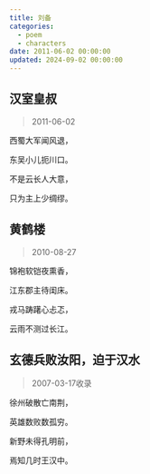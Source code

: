```yaml
---
title: 刘备
categories:
  - poem
  - characters
date: 2011-06-02 00:00:00
updated: 2024-09-02 00:00:00
---
```


## 汉室皇叔 ##

> 2011-06-02

西蜀大军闻风退，

东吴小儿扼川口。

不是云长人大意，

只为主上少绸缪。

## 黄鹤楼 ##

> 2010-08-27

锦袍软铠夜熏香， 

江东郡主待闺床。 

戎马踌躇心忐忑，
 
云雨不测过长江。

## 玄德兵败汝阳，迫于汉水 ##

> 2007-03-17收录

徐州破散亡南荆，

英雄数败数孤穷。

新野未得孔明前，

焉知几时王汉中。